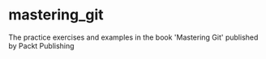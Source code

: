 mastering_git
=============

The practice exercises and examples in the book 'Mastering Git' published by Packt Publishing
